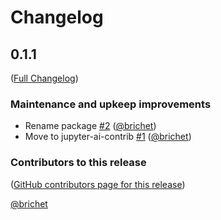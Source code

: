 # Changelog

<!-- <START NEW CHANGELOG ENTRY> -->

## 0.1.1

([Full Changelog](https://github.com/jupyter-ai-contrib/jupyter-floating-chat/compare/2391f427a07f1bca30bf3707001ec999e3e239a7...e21369bbe6ecb17112fec33071ef271835ea9038))

### Maintenance and upkeep improvements

- Rename package [#2](https://github.com/jupyter-ai-contrib/jupyter-floating-chat/pull/2) ([@brichet](https://github.com/brichet))
- Move to jupyter-ai-contrib [#1](https://github.com/jupyter-ai-contrib/jupyter-floating-chat/pull/1) ([@brichet](https://github.com/brichet))

### Contributors to this release

([GitHub contributors page for this release](https://github.com/jupyter-ai-contrib/jupyter-floating-chat/graphs/contributors?from=2025-10-06&to=2025-10-07&type=c))

[@brichet](https://github.com/search?q=repo%3Ajupyter-ai-contrib%2Fjupyter-floating-chat+involves%3Abrichet+updated%3A2025-10-06..2025-10-07&type=Issues)

<!-- <END NEW CHANGELOG ENTRY> -->
